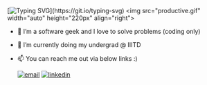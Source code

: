 [![Typing SVG](https://readme-typing-svg.demolab.com?font=Fira+Code&size=30&duration=2500&pause=500&center=true&vCenter=true&multiline=true&width=1200&height=100&lines=Hi+there!;Welcome+to+my+GitHub+Profile...)](https://git.io/typing-svg)
<img src="productive.gif" width="auto" height="220px" align="right">




- 👀 I’m a software geek and I love to solve problems (coding only) 
- 🌱 I’m currently doing my undergrad @ IIITD
- 📫 You can reach me out via below links :)

  <a href="mailto:krishanharsh82@gmail.com"><img src="https://img.icons8.com/color/32/000000/gmail.png" alt="email"/></a>
  <a href="https://www.linkedin.com/in/harshkrishan/"><img src="https://img.icons8.com/color/32/000000/linkedin.png" alt="linkedin" height="35px" width="auto"/></a>

<!---
HarshKrishan/HarshKrishan is a ✨ special ✨ repository because its `README.md` (this file) appears on your GitHub profile.
You can click the Preview link to take a look at your changes.
--->
